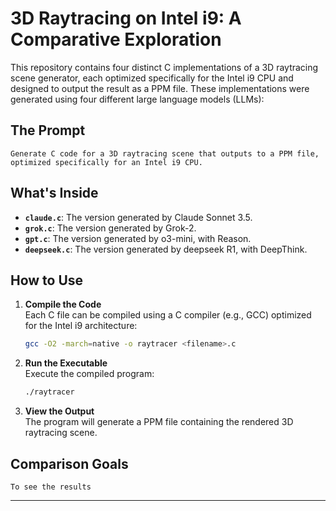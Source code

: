 # 3D Raytracing on Intel i9: A Comparative Exploration

This repository contains four distinct C implementations of a 3D raytracing scene generator, each optimized specifically for the Intel i9 CPU and designed to output the result as a PPM file. These implementations were generated using four different large language models (LLMs):

## The Prompt 

    Generate C code for a 3D raytracing scene that outputs to a PPM file, optimized specifically for an Intel i9 CPU.




## What's Inside

- **`claude.c`**: The version generated by Claude Sonnet 3.5.
- **`grok.c`**: The version generated by Grok-2.
- **`gpt.c`**: The version generated by o3-mini, with Reason.
- **`deepseek.c`**: The version generated by deepseek R1, with DeepThink.

## How to Use

1. **Compile the Code**  
   Each C file can be compiled using a C compiler (e.g., GCC) optimized for the Intel i9 architecture:
   ```bash
   gcc -O2 -march=native -o raytracer <filename>.c
   ```
2. **Run the Executable**  
   Execute the compiled program:
   ```bash
   ./raytracer
   ```
3. **View the Output**  
   The program will generate a PPM file containing the rendered 3D raytracing scene.

## Comparison Goals
    To see the results
---

